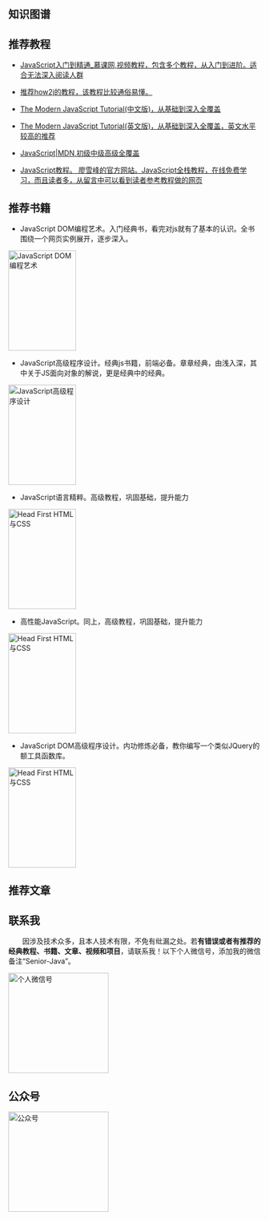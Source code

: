 ## 知识图谱

## 推荐教程

- [JavaScript入门到精通_慕课网,视频教程，包含多个教程，从入门到进阶。适合无法深入阅读人群](https://www.imooc.com/topic/javascript)

- [推荐how2j的教程，该教程比较通俗易懂。](http://how2j.cn/k/javascript/javascript-javascript-tutorial/519.html)

- [The Modern JavaScript Tutorial(中文版)，从基础到深入全覆盖](https://zh.javascript.info/)

- [The Modern JavaScript Tutorial(英文版)，从基础到深入全覆盖，英文水平较高的推荐](https://javascript.info/)

- [JavaScript|MDN,初级中级高级全覆盖](https://developer.mozilla.org/zh-CN/docs/Web/JavaScript)

- [JavaScript教程。 廖雪峰的官方网站。JavaScript全栈教程，在线免费学习，而且读者多，从留言中可以看到读者参考教程做的网页](https://www.liaoxuefeng.com/wiki/1022910821149312)

## 推荐书籍

- JavaScript DOM编程艺术。入门经典书，看完对js就有了基本的认识。全书围绕一个网页实例展开，逐步深入。

<img src="http://coderzcr.gitee.io/sensor-java-picture/pictures/s4677623.jpg" alt="JavaScript DOM编程艺术"  width="135" height="200">

- JavaScript高级程序设计。经典js书籍，前端必备。章章经典，由浅入深，其中关于JS面向对象的解说，更是经典中的经典。

<img src="http://coderzcr.gitee.io/sensor-java-picture/pictures/s8958650.jpg" alt="JavaScript高级程序设计"  width="135" height="200">

- JavaScript语言精粹。高级教程，巩固基础，提升能力

<img src="http://coderzcr.gitee.io/sensor-java-picture/pictures/s3651235.jpg" alt="Head First HTML与CSS"  width="135" height="200">

- 高性能JavaScript。同上，高级教程，巩固基础，提升能力

<img src="http://coderzcr.gitee.io/sensor-java-picture/pictures/s4538004.jpg" alt="Head First HTML与CSS"  width="135" height="200">

- JavaScript DOM高级程序设计。内功修炼必备，教你编写一个类似JQuery的额工具函数库。

<img src="http://coderzcr.gitee.io/sensor-java-picture/pictures/s3103215.jpg" alt="Head First HTML与CSS"  width="135" height="200">


## 推荐文章


## 联系我

　　因涉及技术众多，且本人技术有限，不免有纰漏之处。若**有错误或者有推荐的经典教程、书籍、文章、视频和项目**，请联系我！以下个人微信号，添加我的微信备注“Senior-Java”。

<img src="http://coderzcr.gitee.io/sensor-java-picture/pictures/mmqrcode1564277983207.png" width="200" alt="个人微信号" />


## 公众号

<img src="http://coderzcr.gitee.io/sensor-java-picture/pictures/稿定设计导出-20190728-180717.png" height="200" alt="公众号" />